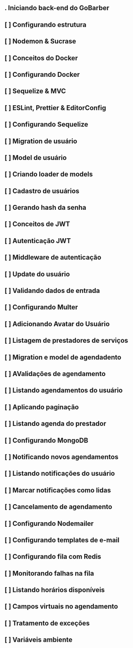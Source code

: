 . **Iniciando back-end do GoBarber**
-
[ ] Configurando estrutura
-
[ ] Nodemon & Sucrase
-
[ ] Conceitos do Docker
-
[ ] Configurando Docker
-
[ ] Sequelize & MVC
-
[ ] ESLint, Prettier & EditorConfig
-
[ ] Configurando Sequelize
-
[ ] Migration de usuário
-
[ ] Model de usuário
-
[ ] Criando loader de models
-
[ ] Cadastro de usuários
-
[ ] Gerando hash da senha
-
[ ] Conceitos de JWT
-
[ ] Autenticação JWT
-
[ ] Middleware de autenticação
-
[ ] Update do usuário
-
[ ] Validando dados de entrada
-
[ ] Configurando Multer
-
[ ] Adicionando Avatar do Usuário
-
[ ] Listagem de prestadores de serviços
-
[ ] Migration e model de agendadento
-
[ ] AValidações de agendamento
-
[ ] Listando agendamentos do usuário
-
[ ] Aplicando paginação
-
[ ] Listando agenda do prestador
-
[ ] Configurando MongoDB
-
[ ] Notificando novos agendamentos
-
[ ] Listando notificações do usuário
-
[ ] Marcar notificações como lidas
-
[ ] Cancelamento de agendamento
-
[ ] Configurando Nodemailer
-
[ ] Configurando templates de e-mail
-
[ ] Configurando fila com Redis
-
[ ] Monitorando falhas na fila
-
[ ] Listando horários disponíveis
-
[ ] Campos virtuais no agendamento
-
[ ] Tratamento de exceções
-
[ ] Variáveis ambiente
-
